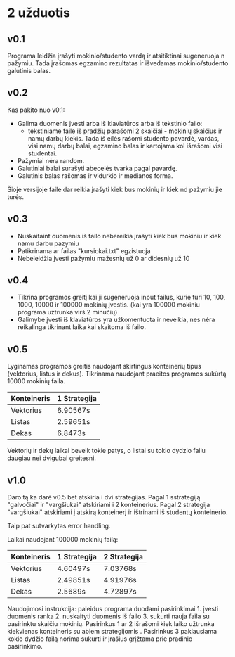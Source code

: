 # 2 užduotis

## v0.1
Programa leidžia įrašyti mokinio/studento vardą ir atsitiktinai sugeneruoja n pažymiu.
Tada įrašomas egzamino rezultatas ir išvedamas mokinio/studento galutinis balas.

## v0.2
Kas pakito nuo v0.1:

* Galima duomenis įvesti arba iš klaviatūros arba iš tekstinio failo:
  - tekstiniame faile iš pradžių parašomi 2 skaičiai - mokinių skaičius ir namų darbų kiekis. Tada iš eilės rašomi studento pavardė, vardas, visi namų darbų balai, egzamino balas ir kartojama kol išrašomi visi studentai.
* Pažymiai nėra random.
* Galutiniai balai surašyti abecelės tvarka pagal pavardę.
* Galutinis balas rašomas ir vidurkio ir medianos forma.

Šioje versijoje faile dar reikia įrašyti kiek bus mokinių ir kiek nd pažymiu jie turės.

## v0.3
* Nuskaitaint duomenis iš failo nebereikia įrašyti kiek bus mokiniu ir kiek namu darbu pazymiu
* Patikrinama ar failas "kursiokai.txt" egzistuoja
* Nebeleidžia įvesti pažymiu mažesnių už 0 ar didesnių už 10

## v0.4
* Tikrina programos greitį kai ji sugeneruoja input failus, kurie turi 10, 100, 1000, 10000 ir 100000 mokinių įvestis.
(kai yra 100000 mokiniu programa uztrunka virš 2 minučių)
* Galimybė įvesti iš klaviatūros yra užkomentuota ir neveikia, nes nėra reikalinga tikrinant laika kai skaitoma iš failo.

## v0.5
Lyginamas programos greitis naudojant skirtingus konteinerių tipus (vektorius, listus ir dekus). Tikrinama naudojant praeitos programos
sukūrtą 10000 mokinių faila.

|Konteineris |1 Strategija|
|------------|------------|
|Vektorius   |6.90567s    |
|Listas      |2.59651s    |
|Dekas       |6.8473s     |

Vektorių ir dekų laikai beveik tokie patys, o listai su tokio dydzio failu daugiau nei dvigubai greitesni.

## v1.0
Daro tą ka darė v0.5 bet atskiria i dvi strategijas. Pagal 1 sstrategiją "galvočiai" ir "vargšiukai" atskiriami i 2 konteinerius.
Pagal 2 strategija "vargšiukai" atskiriami į atskirą konteinerį ir ištrinami iš studentų konteinerio.

Taip pat sutvarkytas error handling.

Laikai naudojant 100000 mokinių failą:

|Konteineris |1 Strategija|2 Strategija|
|------------|------------|------------|
|Vektorius   |4.60497s    |7.03768s    |
|Listas      |2.49851s    |4.91976s    |
|Dekas       |2.5689s     |4.72897s    |

Naudojimosi instrukcija: paleidus programa duodami pasirinkimai 1. įvesti duomenis ranka 2. nuskaityti duomenis iš failo 3.
sukurti nauja faila su pasirinktu skaičiu mokinių. Pasirinkus 1 ar 2 išrašomi kiek laiko užtrunka kiekvienas konteineris su abiem strategijomis . Pasirinkus 3 paklausiama kokio dydžio failą norima sukurti ir įrašius grįžtama prie pradinio pasirinkimo.

